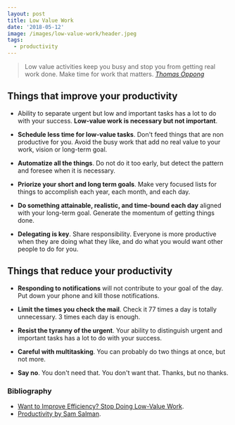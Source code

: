 ```yaml
---
layout: post
title: Low Value Work
date: '2018-05-12'
image: /images/low-value-work/header.jpeg
tags:
  - productivity
---
```


> Low value activities keep you busy and stop you from getting real work done. Make time for work that matters.
<cite>[Thomas Oppong](https://medium.com/the-mission/want-to-improve-efficiency-stop-doing-low-value-work-41ad87e5c640)</cite>

## Things that improve your productivity

- Ability to separate urgent but low and important tasks has a lot to do with your success. **Low-value work is necessary but not important**.

- **Schedule less time for low-value tasks**. Don't feed things that are non productive for you. Avoid the busy work that add no real value to your work, vision or long-term goal.

- **Automatize all the things**. Do not do it too early, but detect the pattern and foresee when it is necessary.

- **Priorize your short and long term goals**. Make very focused lists for things to accomplish each year, each month, and each day.

- **Do something attainable, realistic, and time-bound each day** aligned with your long-term goal. Generate the momentum of getting things done.

- **Delegating is key**. Share responsibility. Everyone is more productive when they are doing what they like, and do what you would want other people to do for you.

## Things that reduce your productivity

- **Responding to notifications** will not contribute to your goal of the day. Put down your phone and kill those notifications.

- **Limit the times you check the mail**. Check it 77 times a day is totally unnecessary. 3 times each day is enough.

- **Resist the tyranny of the urgent**. Your ability to distinguish urgent and important tasks has a lot to do with your success.

- **Careful with multitasking**. You can probably do two things at once, but not more.

- **Say no**. You don't need that. You don't want that. Thanks, but no thanks.

### Bibliography

- [Want to Improve Efficiency? Stop Doing Low-Value Work](https://medium.com/the-mission/want-to-improve-efficiency-stop-doing-low-value-work-41ad87e5c640).
- [Productivity by Sam Salman](http://blog.samaltman.com/productivity).
